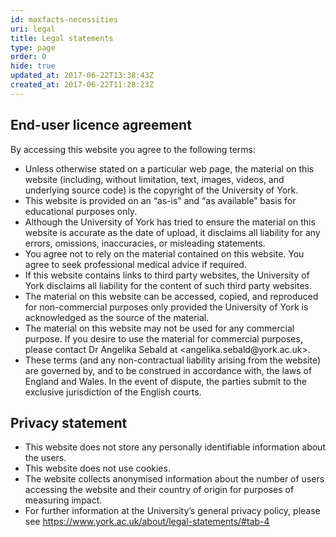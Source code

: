 ```yaml
---
id: maxfacts-necessities
uri: legal
title: Legal statements
type: page
order: 0
hide: true
updated_at: 2017-06-22T13:38:43Z
created_at: 2017-06-22T11:28:23Z
---
```


<h2>End-user licence agreement</h2>
<p>By accessing this website you agree to the following terms:</p>
<ul>
    <li>Unless otherwise stated on a particular web page, the material
        on this website (including, without limitation, text,
        images, videos, and underlying source code) is the copyright
        of the University of York.</li>
    <li>This website is provided on an “as-is” and “as available”
        basis for educational purposes only.</li>
    <li>Although the University of York has tried to ensure the material
        on this website is accurate as the date of upload, it
        disclaims all liability for any errors, omissions, inaccuracies,
        or misleading statements.</li>
    <li>You agree not to rely on the material contained on this website.
        You agree to seek professional medical advice if required.</li>
    <li>If this website contains links to third party websites, the
        University of York disclaims all liability for the content
        of such third party websites.</li>
    <li>The material on this website can be accessed, copied, and
        reproduced for non-commercial purposes only provided
        the University of York is acknowledged as the source
        of the material.</li>
    <li>The material on this website may not be used for any commercial
        purpose. If you desire to use the material for commercial
        purposes, please contact Dr Angelika Sebald at &lt;angelika.sebald@york.ac.uk&gt;.</li>
    <li>These terms (and any non-contractual liability arising from
        the website) are governed by, and to be construed in
        accordance with, the laws of England and Wales. In the
        event of dispute, the parties submit to the exclusive
        jurisdiction of the English courts.</li>
</ul>
<h2>Privacy statement</h2>
<ul>
    <li>This website does not store any personally identifiable information
        about the users.</li>
    <li>This website does not use cookies.</li>
    <li>The website collects anonymised information about the number
        of users accessing the website and their country of origin
        for purposes of measuring impact.</li>
    <li>For further information at the University’s general privacy
        policy, please see <a href="https://www.york.ac.uk/about/legal-statements/#tab-4">https://www.york.ac.uk/about/legal-statements/#tab-4</a></li>
</ul>

